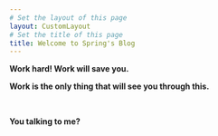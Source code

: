 ```yaml
---
# Set the layout of this page
layout: CustomLayout
# Set the title of this page
title: Welcome to Spring's Blog
---
```


**Work hard! Work will save you.**

**Work is the only thing that will see you through this.**

<br />

**You talking to me?**

<div style="height: 223px"></div>